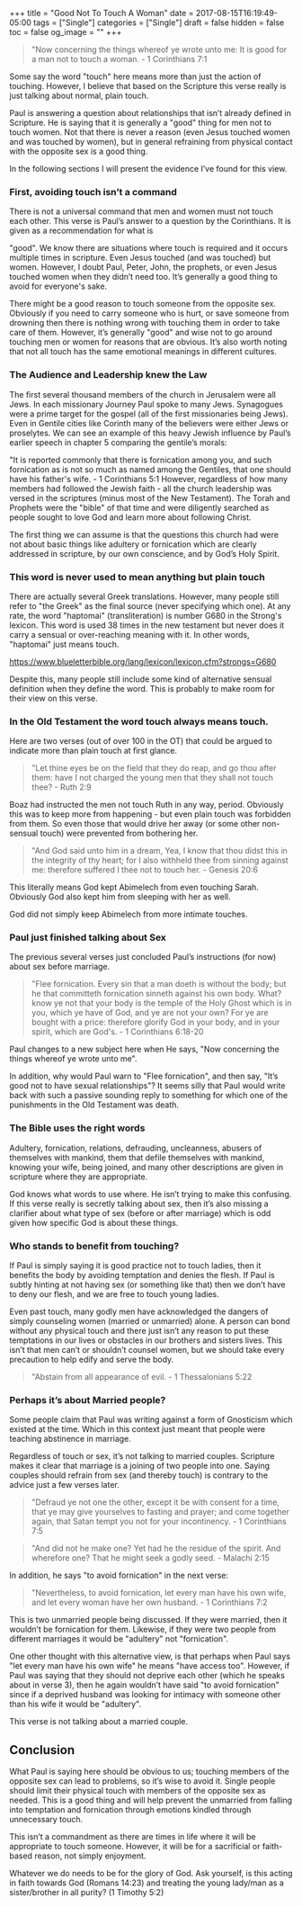 +++
title = "Good Not To Touch A Woman"
date = 2017-08-15T16:19:49-05:00
tags = ["Single"]
categories = ["Single"]
draft = false
hidden = false
toc = false
og_image = ""
+++

> "Now concerning the things whereof ye wrote unto me: It is good for a man not to touch a woman. - 1 Corinthians 7:1

<!--more-->

Some say the word "touch" here means more than just the action of touching. However, I believe that based on the Scripture this verse really is just talking about normal, plain touch.

Paul is answering a question about relationships that isn’t already defined in Scripture. He is saying that it is generally a "good" thing for men not to touch women. Not that there is never a reason (even Jesus touched women and was touched by women), but in general refraining from physical contact with the opposite sex is a good thing.

In the following sections I will present the evidence I’ve found for this view.

### First, avoiding touch isn’t a command

There is not a universal command that men and women must not touch each other. This verse is Paul’s answer to a question by the Corinthians. It is given as a recommendation for what is

"good". We know there are situations where touch is required and it occurs multiple times in scripture. Even Jesus touched (and was touched) but women. However, I doubt Paul, Peter, John, the prophets, or even Jesus touched women when they didn’t need too. It’s generally a good thing to avoid for everyone's sake.

There might be a good reason to touch someone from the opposite sex. Obviously if you need to carry someone who is hurt, or save someone from drowning then there is nothing wrong with touching them in order to take care of them. However, it’s generally "good" and wise not to go around touching men or women for reasons that are obvious. It’s also worth noting that not all touch has the same emotional meanings in different cultures.

### The Audience and Leadership knew the Law

The first several thousand members of the church in Jerusalem were all Jews. In each missionary Journey Paul spoke to many Jews. Synagogues were a prime target for the gospel (all of the first missionaries being Jews). Even in Gentile cities like Corinth many of the believers were either Jews or proselytes. We can see an example of this heavy Jewish influence by Paul’s earlier speech in chapter 5 comparing the gentile’s morals:

"It is reported commonly that there is fornication among you, and such fornication as is not so much as named among the Gentiles, that one should have his father's wife. - 1 Corinthians 5:1
However, regardless of how many members had followed the Jewish faith - all the church leadership was versed in the scriptures (minus most of the New Testament). The Torah and Prophets were the "bible" of that time and were diligently searched as people sought to love God and learn more about following Christ.

The first thing we can assume is that the questions this church had were not about basic things like adultery or fornication which are clearly addressed in scripture, by our own conscience, and by God’s Holy Spirit.

### This word is never used to mean anything but plain touch

There are actually several Greek translations. However, many people still refer to "the Greek" as the final source (never specifying which one). At any rate, the word "haptomai" (transliteration) is number G680 in the Strong's lexicon. This word is used 38 times in the new testament but never does it carry a sensual or over-reaching meaning with it. In other words, "haptomai" just means touch.

https://www.blueletterbible.org/lang/lexicon/lexicon.cfm?strongs=G680

Despite this, many people still include some kind of alternative sensual definition when they define the word. This is probably to make room for their view on this verse.

### In the Old Testament the word touch always means touch.

Here are two verses (out of over 100 in the OT) that could be argued to indicate more than plain touch at first glance.

> "Let thine eyes be on the field that they do reap, and go thou after them: have I not charged the young men that they shall not touch thee? - Ruth 2:9

Boaz had instructed the men not touch Ruth in any way, period. Obviously this was to keep more from happening - but even plain touch was forbidden from them. So even those that would drive her away (or some other non-sensual touch) were prevented from bothering her.

> "And God said unto him in a dream, Yea, I know that thou didst this in the integrity of thy heart; for I also withheld thee from sinning against me: therefore suffered I thee not to touch her. - Genesis 20:6

This literally means God kept Abimelech from even touching Sarah. Obviously God also kept him from sleeping with her as well.

God did not simply keep Abimelech from more intimate touches.

### Paul just finished talking about Sex

The previous several verses just concluded Paul’s instructions (for now) about sex before marriage.

> "Flee fornication. Every sin that a man doeth is without the body; but he that committeth fornication sinneth against his own body. What? know ye not that your body is the temple of the Holy Ghost which is in you, which ye have of God, and ye are not your own? For ye are bought with a price: therefore glorify God in your body, and in your spirit, which are God's. - 1 Corinthians 6:18-20

Paul changes to a new subject here when He says, "Now concerning the things whereof ye wrote unto me".

In addition, why would Paul warn to "Flee fornication", and then say, "It’s good not to have sexual relationships"? It seems silly that Paul would write back with such a passive sounding reply to something for which one of the punishments in the Old Testament was death.

### The Bible uses the right words

Adultery, fornication, relations, defrauding, uncleanness, abusers of themselves with mankind, them that defile themselves with mankind, knowing your wife, being joined, and many other descriptions are given in scripture where they are appropriate.

God knows what words to use where. He isn’t trying to make this confusing. If this verse really is secretly talking about sex, then it’s also missing a clarifier about what type of sex (before or after marriage) which is odd given how specific God is about these things.

### Who stands to benefit from touching?

If Paul is simply saying it is good practice not to touch ladies, then it benefits the body by avoiding temptation and denies the flesh. If Paul is subtly hinting at not having sex (or something like that) then we don’t have to deny our flesh, and we are free to touch young ladies.

Even past touch, many godly men have acknowledged the dangers of simply counseling women (married or unmarried) alone. A person can bond without any physical touch and there just isn’t any reason to put these temptations in our lives or obstacles in our brothers and sisters lives. This isn’t that men can’t or shouldn’t counsel women, but we should take every precaution to help edify and serve the body.

> "Abstain from all appearance of evil. - 1 Thessalonians 5:22

### Perhaps it’s about Married people?

Some people claim that Paul was writing against a form of Gnosticism which existed at the time. Which in this context just meant that people were teaching abstinence in marriage.

Regardless of touch or sex, it’s not talking to married couples. Scripture makes it clear that marriage is a joining of two people into one. Saying couples should refrain from sex (and thereby touch) is contrary to the advice just a few verses later.

> "Defraud ye not one the other, except it be with consent for a time, that ye may give yourselves to fasting and prayer; and come together again, that Satan tempt you not for your incontinency. - 1 Corinthians 7:5

> "And did not he make one? Yet had he the residue of the spirit. And wherefore one? That he might seek a godly seed. - Malachi 2:15

In addition, he says "to avoid fornication" in the next verse:

> "Nevertheless, to avoid fornication, let every man have his own wife, and let every woman have her own husband. - 1 Corinthians 7:2

This is two unmarried people being discussed. If they were married, then it wouldn’t be fornication for them. Likewise, if they were two people from different marriages it would be "adultery" not "fornication".

One other thought with this alternative view, is that perhaps when Paul says "let every man have his own wife" he means "have access too". However, if Paul was saying that they should not deprive each other (which he speaks about in verse 3), then he again wouldn’t have said "to avoid fornication" since if a deprived husband was looking for intimacy with someone other than his wife it would be "adultery".

This verse is not talking about a married couple.

## Conclusion

What Paul is saying here should be obvious to us; touching members of the opposite sex can lead to problems, so it’s wise to avoid it. Single people should limit their physical touch with members of the opposite sex as needed. This is a good thing and will help prevent the unmarried from falling into temptation and fornication through emotions kindled through unnecessary touch.

This isn’t a commandment as there are times in life where it will be appropriate to touch someone. However, it will be for a sacrificial or faith-based reason, not simply enjoyment.

Whatever we do needs to be for the glory of God. Ask yourself, is this acting in faith towards God (Romans 14:23) and treating the young lady/man as a sister/brother in all purity? (1 Timothy 5:2)

